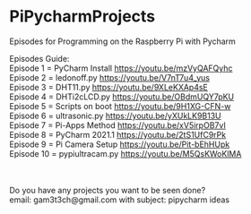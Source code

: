 # PiPycharmProjects

Episodes for Programming on the Raspberry Pi with Pycharm


Episodes Guide:</br>
Episode 1  = PyCharm Install     https://youtu.be/mzVyQAFQyhc </br>
Episode 2  = ledonoff.py         https://youtu.be/V7nT7u4_yus </br>
Episode 3  = DHT11.py            https://youtu.be/9XLeKXAp4sE </br>
Episode 4  = DHTi2cLCD.py        https://youtu.be/OBdmUQY7pKU </br>
Episode 5  = Scripts on boot     https://youtu.be/9H1XG-CFN-w </br>
Episode 6  = ultrasonic.py       https://youtu.be/yXUkLK9B13U </br>
Episode 7  = Pi-Apps Method      https://youtu.be/xV5irpOB7vI </br>
Episode 8  = PyCharm 2021.1      https://youtu.be/2tS1UfC9rPk </br>
Episode 9  = Pi Camera Setup     https://youtu.be/Pit-bEhHUpk </br>
Episode 10 = pypiultracam.py     https://youtu.be/M5QsKWoKlMA </br>

</br>
</br>
Do you have any projects you want to be seen done? </br>
email:  gam3t3ch@gmail.com with subject: pipycharm ideas </br>




